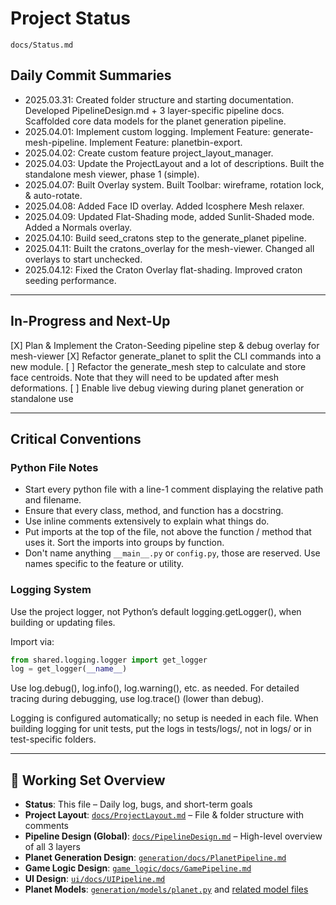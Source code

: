 # Project Status

`docs/Status.md`

## Daily Commit Summaries

- 2025.03.31:  Created folder structure and starting documentation. Developed PipelineDesign.md + 3 layer-specific pipeline docs. Scaffolded core data models for the planet generation pipeline.
- 2025.04.01:  Implement custom logging. Implement Feature: generate-mesh-pipeline. Implement Feature: planetbin-export.
- 2025.04.02:  Create custom feature project_layout_manager.
- 2025.04.03:  Update the ProjectLayout and a lot of descriptions. Built the standalone mesh viewer, phase 1 (simple).
- 2025.04.07:  Built Overlay system. Built Toolbar: wireframe, rotation lock, & auto-rotate.
- 2025.04.08:  Added Face ID overlay. Added Icosphere Mesh relaxer.
- 2025.04.09:  Updated Flat-Shading mode, added Sunlit-Shaded mode. Added a Normals overlay.
- 2025.04.10:  Build seed_cratons step to the generate_planet pipeline.
- 2025.04.11:  Built the cratons_overlay for the mesh-viewer. Changed all overlays to start unchecked.
- 2025.04.12:  Fixed the Craton Overlay flat-shading. Improved craton seeding performance.

---

## In-Progress and Next-Up

[X] Plan & Implement the Craton-Seeding pipeline step & debug overlay for mesh-viewer
[X] Refactor generate_planet to split the CLI commands into a new module.
[ ] Refactor the generate_mesh step to calculate and store face centroids. Note that they will need to be updated after mesh deformations.
[ ] Enable live debug viewing during planet generation or standalone use

---

## Critical Conventions
### Python File Notes
- Start every python file with a line-1 comment displaying the relative path and filename.
- Ensure that every class, method, and function has a docstring.
- Use inline comments extensively to explain what things do.
- Put imports at the top of the file, not above the function / method that uses it. Sort the imports into groups by function.
- Don't name anything `__main__.py` or `config.py`, those are reserved. Use names specific to the feature or utility.

### Logging System
Use the project logger, not Python’s default logging.getLogger(), when building or updating files.

Import via:
```python
from shared.logging.logger import get_logger
log = get_logger(__name__)
```

Use log.debug(), log.info(), log.warning(), etc. as needed.
For detailed tracing during debugging, use log.trace() (lower than debug).

Logging is configured automatically; no setup is needed in each file.
When building logging for unit tests, put the logs in tests/logs/, not in logs/ or in test-specific folders.

---

## 🧭 Working Set Overview

- **Status**: This file – Daily log, bugs, and short-term goals
- **Project Layout**: [`docs/ProjectLayout.md`](../docs/ProjectLayout.md) – File & folder structure with comments
- **Pipeline Design (Global)**: [`docs/PipelineDesign.md`](../docs/PipelineDesign.md) – High-level overview of all 3 layers
- **Planet Generation Design**: [`generation/docs/PlanetPipeline.md`](../generation/docs/PlanetPipeline.md)
- **Game Logic Design**: [`game_logic/docs/GamePipeline.md`](../game_logic/docs/GamePipeline.md)
- **UI Design**: [`ui/docs/UIPipeline.md`](../ui/docs/UIPipeline.md)
- **Planet Models**: [`generation/models/planet.py`](../generation/models/planet.py) and [related model files](../generation/models/)